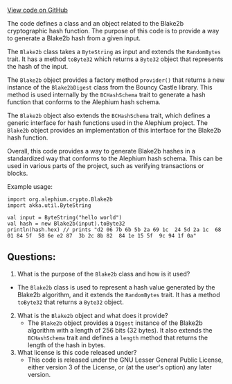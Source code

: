 [View code on GitHub](https://github.com/alephium/alephium/crypto/src/main/scala/org/alephium/crypto/Blake2b.scala)

The code defines a class and an object related to the Blake2b cryptographic hash function. The purpose of this code is to provide a way to generate a Blake2b hash from a given input. 

The `Blake2b` class takes a `ByteString` as input and extends the `RandomBytes` trait. It has a method `toByte32` which returns a `Byte32` object that represents the hash of the input. 

The `Blake2b` object provides a factory method `provider()` that returns a new instance of the `Blake2bDigest` class from the Bouncy Castle library. This method is used internally by the `BCHashSchema` trait to generate a hash function that conforms to the Alephium hash schema. 

The `Blake2b` object also extends the `BCHashSchema` trait, which defines a generic interface for hash functions used in the Alephium project. The `Blake2b` object provides an implementation of this interface for the Blake2b hash function. 

Overall, this code provides a way to generate Blake2b hashes in a standardized way that conforms to the Alephium hash schema. This can be used in various parts of the project, such as verifying transactions or blocks. 

Example usage:

```
import org.alephium.crypto.Blake2b
import akka.util.ByteString

val input = ByteString("hello world")
val hash = new Blake2b(input).toByte32
println(hash.hex) // prints "d2 06 7b 6b 5b 2a 69 1c  24 5d 2a 1c  68 01 84 5f  58 6e e2 87  3b 2c 8b 82  84 1e 15 5f  9c 94 1f 0a"
```
## Questions: 
 1. What is the purpose of the `Blake2b` class and how is it used?
   - The `Blake2b` class is used to represent a hash value generated by the Blake2b algorithm, and it extends the `RandomBytes` trait. It has a method `toByte32` that returns a `Byte32` object.
2. What is the `Blake2b` object and what does it provide?
   - The `Blake2b` object provides a `Digest` instance of the Blake2b algorithm with a length of 256 bits (32 bytes). It also extends the `BCHashSchema` trait and defines a `length` method that returns the length of the hash in bytes.
3. What license is this code released under?
   - This code is released under the GNU Lesser General Public License, either version 3 of the License, or (at the user's option) any later version.